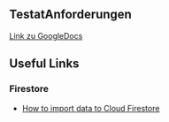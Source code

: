 ## TestatAnforderungen

[Link zu GoogleDocs](https://docs.google.com/document/d/1sXxjp8KN-XnDW7l76nLA4dKTDwHMQDtV8WAF4EtNS_M)

## Useful Links

### Firestore

* [How to import data to Cloud Firestore](https://hackernoon.com/filling-cloud-firestore-with-data-3f67d26bd66e)
